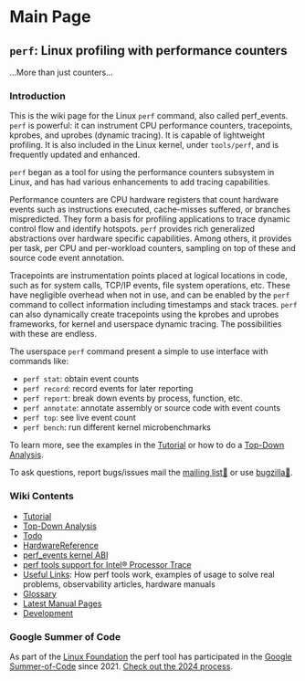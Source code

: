 # Main Page

## `perf`: Linux profiling with performance counters
...More than just counters...

### Introduction

This is the wiki page for the Linux `perf` command, also called perf_events. `perf` is powerful: it can instrument CPU performance counters, tracepoints, kprobes, and uprobes (dynamic tracing). It is capable of lightweight profiling. It is also included in the Linux kernel, under `tools/perf`, and is frequently updated and enhanced.

`perf` began as a tool for using the performance counters subsystem in Linux, and has had various enhancements to add tracing capabilities.

Performance counters are CPU hardware registers that count hardware events such as instructions executed, cache-misses suffered, or branches mispredicted. They form a basis for profiling applications to trace dynamic control flow and identify hotspots. `perf` provides rich generalized abstractions over hardware specific capabilities. Among others, it provides per task, per CPU and per-workload counters, sampling on top of these and source code event annotation.

Tracepoints are instrumentation points placed at logical locations in code, such as for system calls, TCP/IP events, file system operations, etc. These have negligible overhead when not in use, and can be enabled by the `perf` command to collect information including timestamps and stack traces. `perf` can also dynamically create tracepoints using the kprobes and uprobes frameworks, for kernel and userspace dynamic tracing. The possibilities with these are endless.

The userspace `perf` command present a simple to use interface with commands like:

- `perf stat`: obtain event counts
- `perf record`: record events for later reporting
- `perf report`: break down events by process, function, etc.
- `perf annotate`: annotate assembly or source code with event counts
- `perf top`: see live event count 
- `perf bench`: run different kernel microbenchmarks

To learn more, see the examples in the [Tutorial](./tutorial.md) or how to do a [Top-Down Analysis](./top-down-analysis.md).

To ask questions, report bugs/issues mail the [mailing list📨](https://lore.kernel.org/linux-perf-users/) or use [bugzilla🐞](https://bugzilla.kernel.org/buglist.cgi?bug_status=__open__&order=changeddate%20DESC%2Cpriority%2Cbug_severity&product=Tracing%2FProfiling&query_format=advanced).

### Wiki Contents

- [Tutorial](./tutorial.md)
- [Top-Down Analysis](./top-down-analysis.md)
- [Todo](./todo.md)
- [HardwareReference](./hardwarereference.md)
- [perf_events kernel ABI](./perf_events-kernel-abi.md)
- [perf tools support for Intel® Processor Trace](./perf-tools-support-for-intel-processor-trace.md)
- [Useful Links](./useful-links.md): How perf tools work, examples of usage to solve real problems, observability articles, hardware manuals
- [Glossary](./glossary.md)
- [Latest Manual Pages](./latest-manual-pages.md)
- [Development](./development.md)

### Google Summer of Code

As part of the [Linux Foundation](https://www.linuxfoundation.org/) the perf tool has participated in the [Google Summer-of-Code](https://summerofcode.withgoogle.com/) since 2021. [Check out the 2024 process](https://wiki.linuxfoundation.org/gsoc/2024-gsoc-perf).
